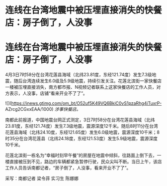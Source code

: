 # 连线在台湾地震中被压埋直接消失的快餐店：房子倒了，人没事

# 连线在台湾地震中被压埋直接消失的快餐店：房子倒了，人没事

4月3日7时58分在台湾花莲县海域（北纬23.81度，东经121.74度）发生7.3级地震，随后台湾连续发生6.0级及5.9级地震，持续引发关注。花莲北滨街一家快餐店一楼被压埋直接消失，南方都市报、N视频记者联系上这家快餐店的工作人员，对方表示，人没事，店铺“看来开业不了了”。

![](https://inews.gtimg.com/om_bt/O52uf5K49VQ6BkiC0vS1pzaRhg4iTuxrP-
AZrcg2CGxxEAA/1000) _涉事快餐店。_

南都此前报道，中国地震台网正式测定，3日7时58分在台湾花莲县海域（北纬23.81度，东经121.74度）发生7.3级地震，震源深度12千米。随后8时11分在台湾花莲县海域（北纬24.10度，东经121.65度）发生6.0级地震，震源深度10千米；8时35分在台湾花莲县（北纬24.18度，东经121.53度）发生5.9级地震，震源深度10千米。

花莲北滨街一栋名为“幸福时刻早午餐”的房屋在地震中倾斜，往路面上倒下去，一楼直接被压到不见，路边的车辆都紧急暂停行驶，民众尖叫不断。当日上午，该店工作人员告诉南都记者，“房子倒了，人没事，看来开业不了了”。

采写：南都记者 梁令菲 实习生 陈娜娜

